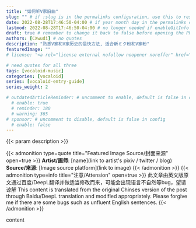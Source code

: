 ```yaml
---
title: "如何听V家旧曲"
slug: "" # if :slug is in the permalinks configuration, use this to resolve URL conflict with other posts
date: 2022-08-28T17:46:50-04:00 # if year month day in the permalinks configuration and other posts have the same date, modify this to resolve URL conflict with other posts 
lastmod: 2022-08-28T17:46:50-04:00 # no longer needed if enableGitInfo = true
draft: true # remember to change it back to false before opening the PR for publishing
authors: [CXwudi] # no quotes
description: "熟悉V家和V家历史的最快方法, 适合新ミク粉和V家粉"
featuredImage: ""
# license: '<a rel="license external nofollow noopener noreffer" href="https://creativecommons.org/licenses/by/4.0/" target="_blank">CC BY 4.0</a>'

# need quotes for all three
tags: [vocaloid-music]
categories: [vocaloid]
series: [vocaloid-entry-guide]
series_weight: 2

# outdatedArticleReminder: # uncomment to enable, default is false in config 
  # enable: true
  # reminder: 180
  # warning: 365
# sponsor: # uncomment to disable, default is false in config 
  # enable: false
---
```


{{< param description >}}

<!--more-->
{{< admonition type=quote title="Featured Image Source/封面来源" open=true >}}
**Artist/画师**: [name](link to artist's pixiv / twitter / blog) <!--just to insert a double space behind-->  
**Source/来源**: [Image source platform](link to image)
{{< /admonition >}}
{{< admonition type=info title="注意/Attension" open=true >}}
此文章由英文版原文通过百度/DeepL翻译并做适当修改而来，可能会出现语言不自然等bug，望请谅解
This content is translated from the original Chinses version of the post through Baidu/DeepL translation and modified appropriately.
Please forgive me if there are some bugs such as unfluent English sentences.
{{< /admonition >}}

content
